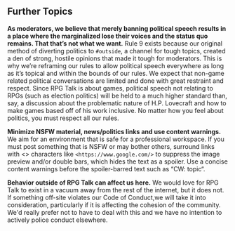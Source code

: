 ## Further Topics

**As moderators, we believe that merely banning political speech results in a place where the marginalized lose their voices and the status quo remains. That that’s not what we want.** Rule 9 exists because our original method of diverting politics to `#outside`, a channel for tough topics, created a den of strong, hostile opinions that made it tough for moderators. This is why we’re reframing our rules to allow political speech everywhere as long as it’s topical and within the bounds of our rules. We expect that non-game related political conversations are limited and done with great restraint and respect. Since RPG Talk is about games, political speech not relating to RPGs (such as election politics) will be held to a much higher standard than, say, a discussion about the problematic nature of H.P. Lovecraft and how to make games based off of his work inclusive. No matter how you feel about politics, you must respect all our rules.

**Minimize NSFW material, news/politics links and use content warnings.** We aim for an environment that is safe for a professional workspace. If you must post something that is NSFW or may bother others, surround links with <> characters like `<https://www.google.com/>` to suppress the image preview and/or double bars, which hides the text as a spoiler. Use a concise content warnings before the spoiler-barred text such as “CW: topic“.

**Behavior outside of RPG Talk can affect us here.** We would love for RPG Talk to exist in a vacuum away from the rest of the internet, but it does not. If something off-site  violates our Code of Conduct,we will take it into consideration, particularly if it is affecting the cohesion of the community. We'd really prefer not to have to deal with this and we have no intention to actively police conduct elsewhere. 